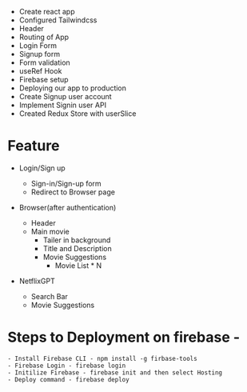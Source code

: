  - Create react app
 - Configured Tailwindcss
 - Header
 - Routing of App
 - Login Form
 - Signup form
 - Form validation
 - useRef Hook
 - Firebase setup
 - Deploying our app to production
 - Create Signup user account
 - Implement Signin user API
 - Created Redux Store with userSlice


 # Feature
 - Login/Sign up
    - Sign-in/Sign-up form
    - Redirect to Browser page

- Browser(after authentication)
    - Header
    - Main movie
        - Tailer in background
        - Title and Description
        - Movie Suggestions
            - Movie List * N

- NetflixGPT
    - Search Bar
    - Movie Suggestions


# Steps to Deployment on firebase - 
    - Install Firebase CLI - npm install -g firbase-tools
    - Firebase Login - firebase login
    - Initilize Firebase - firebase init and then select Hosting
    - Deploy command - firebase deploy
    
